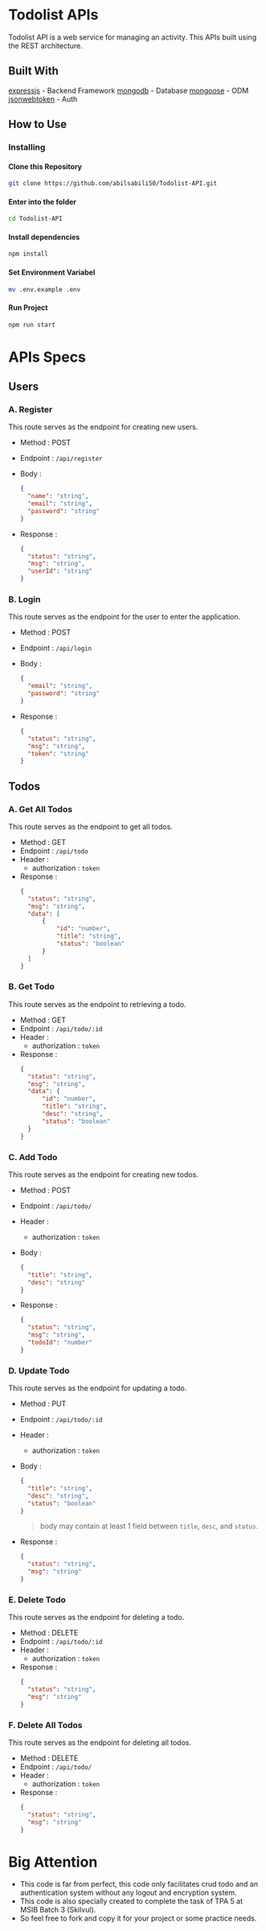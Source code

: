 # Todolist APIs

Todolist API is a web service for managing an activity. This APIs built using the REST architecture.

## Built With

[expressjs](https://expressjs.com/) - Backend Framework
[mongodb](https://www.mongodb.com/) - Database
[mongoose](https://mongoosejs.com/) - ODM
[jsonwebtoken](https://jwt.io/) - Auth

## How to Use

### Installing

#### Clone this Repository

```bash
git clone https://github.com/abilsabili50/Todolist-API.git
```

#### Enter into the folder

```bash
cd Todolist-API
```

#### Install dependencies

```bash
npm install
```

#### Set Environment Variabel

```bash
mv .env.example .env
```

#### Run Project

```bash
npm run start
```

# APIs Specs

## Users

### A. Register

This route serves as the endpoint for creating new users.

- Method : POST
- Endpoint : `/api/register`
- Body :

  ```json
  {
  	"name": "string",
  	"email": "string",
  	"password": "string"
  }
  ```

- Response :

  ```json
  {
  	"status": "string",
  	"msg": "string",
  	"userId": "string"
  }
  ```

### B. Login

This route serves as the endpoint for the user to enter the application.

- Method : POST
- Endpoint : `/api/login`
- Body :

  ```json
  {
  	"email": "string",
  	"password": "string"
  }
  ```

- Response :

  ```json
  {
  	"status": "string",
  	"msg": "string",
  	"token": "string"
  }
  ```

## Todos

### A. Get All Todos

This route serves as the endpoint to get all todos.

- Method : GET
- Endpoint : `/api/todo`
- Header :
  - authorization : `token`
- Response :
  ```json
  {
  	"status": "string",
  	"msg": "string",
  	"data": [
  		{
  			"id": "number",
  			"title": "string",
  			"status": "boolean"
  		}
  	]
  }
  ```

### B. Get Todo

This route serves as the endpoint to retrieving a todo.

- Method : GET
- Endpoint : `/api/todo/:id`
- Header :
  - authorization : `token`
- Response :
  ```json
  {
  	"status": "string",
  	"msg": "string",
  	"data": {
  		"id": "number",
  		"title": "string",
  		"desc": "string",
  		"status": "boolean"
  	}
  }
  ```

### C. Add Todo

This route serves as the endpoint for creating new todos.

- Method : POST
- Endpoint : `/api/todo/`
- Header :
  - authorization : `token`
- Body :

  ```json
  {
  	"title": "string",
  	"desc": "string"
  }
  ```

- Response :
  ```json
  {
  	"status": "string",
  	"msg": "string",
  	"todoId": "number"
  }
  ```

### D. Update Todo

This route serves as the endpoint for updating a todo.

- Method : PUT
- Endpoint : `/api/todo/:id`
- Header :
  - authorization : `token`
- Body :

  ```json
  {
  	"title": "string",
  	"desc": "string",
  	"status": "boolean"
  }
  ```

  > body may contain at least 1 field between `title`, `desc`, and `status`.

- Response :
  ```json
  {
  	"status": "string",
  	"msg": "string"
  }
  ```

### E. Delete Todo

This route serves as the endpoint for deleting a todo.

- Method : DELETE
- Endpoint : `/api/todo/:id`
- Header :
  - authorization : `token`
- Response :
  ```json
  {
  	"status": "string",
  	"msg": "string"
  }
  ```

### F. Delete All Todos

This route serves as the endpoint for deleting all todos.

- Method : DELETE
- Endpoint : `/api/todo/`
- Header :
  - authorization : `token`
- Response :
  ```json
  {
  	"status": "string",
  	"msg": "string"
  }
  ```

# Big Attention

- This code is far from perfect, this code only facilitates crud todo and an authentication system without any logout and encryption system.
- This code is also specially created to complete the task of TPA 5 at MSIB Batch 3 (Skilvul).
- So feel free to fork and copy it for your project or some practice needs.
